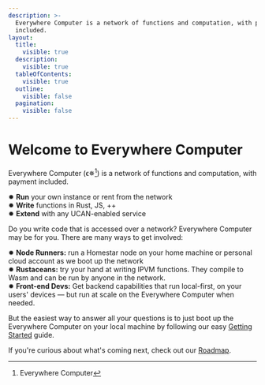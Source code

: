 ```yaml
---
description: >-
  Everywhere Computer is a network of functions and computation, with payment
  included.
layout:
  title:
    visible: true
  description:
    visible: true
  tableOfContents:
    visible: true
  outline:
    visible: false
  pagination:
    visible: false
---
```


# Welcome to Everywhere Computer

Everywhere Computer (ϵ✵[^1]) is a network of functions and computation, with payment included.

✹ **Run** your own instance or rent from the network\
✹ **Write** functions in Rust, JS, ++\
✹ **Extend** with any UCAN-enabled service

Do you write code that is accessed over a network? Everywhere Computer may be for you. There are many ways to get involved:

✹ **Node Runners:** run a Homestar node on your home machine or personal cloud account as we boot up the network\
✹ **Rustaceans:** try your hand at writing IPVM functions. They compile to Wasm and can be run by anyone in the network.\
✹ **Front-end Devs:** Get backend capabilities that run local-first, on your users' devices — but run at scale on the Everywhere Computer when needed.

But the easiest way to answer all your questions is to just boot up the Everywhere Computer on your local machine by following our easy [Getting Started](welcome-to-everywhere-computer/getting-started.md) guide.

If you're curious about what's coming next, check out our [Roadmap](https://github.com/orgs/everywhere-computer/projects/1/views/1).

[^1]: Everywhere Computer
